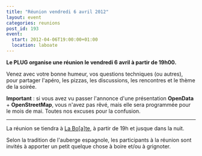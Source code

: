 ```yaml
---
title: "Réunion vendredi 6 avril 2012"
layout: event
categories: reunions
post_id: 193
event:
  start: 2012-04-06T19:00:00+01:00
  location: laboate
---
```

**Le PLUG organise une réunion le vendredi 6 avril à partir de 19h00.**

Venez avec votre bonne humeur, vos questions techniques (ou autres), pour partager l'apéro, les pizzas, les discussions, les rencontres et le thème de la soirée.

**Important** : si vous avez vu passer l'annonce d'une présentation **OpenData** + **OpenStreetMap**, vous n'avez pas rêvé, mais elle sera programmée pour le mois de mai. Toutes nos excuses pour la confusion.

----
La réunion se tiendra à [La Bo\[a\]te](http://laboate.com/), à partir de 19h et jusque dans la nuit.

Selon la tradition de l'auberge espagnole, les participants à la réunion sont invités à apporter un petit quelque chose à boire et/ou à grignoter.
